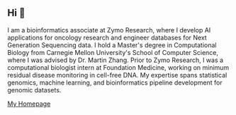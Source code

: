 ## Hi 👋

I am a bioinformatics associate at Zymo Research, where I develop AI applications for oncology research and engineer databases for Next Generation Sequencing data. I hold a Master's degree in Computational Biology from Carnegie Mellon University's School of Computer Science, where I was advised by Dr. Martin Zhang. Prior to Zymo Research, I was a computational biologist intern at Foundation Medicine, working on minimum residual disease monitoring in cell-free DNA. My expertise spans statistical genomics, machine learning, and bioinformatics pipeline development for genomic datasets.

[My Homepage](https://gracedu008.github.io/gracedu008/)
